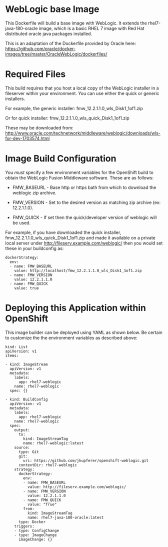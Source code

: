 WebLogic base Image
===================

This Dockerfile will build a base image with WebLogic. It extends the
rhel7-java-180-oracle image, which is a basic RHEL 7 image with Red Hat
distributed oracle java packages installed.

This is an adaptation of the Dockerfile provided by Oracle here:
https://github.com/oracle/docker-images/tree/master/OracleWebLogic/dockerfiles/


Required Files
==============

This build requires that you host a local copy of the WebLogic installer in
a fileserver within your environment. You can use either the quick or generic
installers.

For example, the generic installer: fmw_12.2.1.1.0_wls_Disk1_1of1.zip 

Or for quick installer: fmw_12.2.1.1.0_wls_quick_Disk1_1of1.zip 

These may be downloaded from:
http://www.oracle.com/technetwork/middleware/weblogic/downloads/wls-for-dev-1703574.html 

Image Build Configuration
=========================

You _must_ specify a few environment variables for the OpenShift build to obtain
the WebLogic Fusion Middleware software. These are as follows:

* FMW_BASEURL - Base http or https bath from which to download the weblogic zip archive.

* FMW_VERSION - Set to the desired version as matching zip archive (ex: 12.2.1.1.0).

* FMW_QUICK   - If set then the quick/developer version of weblogic will be used.

For example, if you have downloaded the quick installer, fmw_12.2.1.1.0_wls_quick_Disk1_1of1.zip
and made it available on a private local server under http://fileserv.example.com/weblogic/ then
you would set these in your buildconfig as:

    dockerStrategy:
      env:
      - name: FMW_BASEURL
        value: http://localhost/fmw_12.2.1.1.0_wls_Disk1_1of1.zip
      - name: FMW_VERSION
        value: 12.2.1.1.0
      - name: FMW_QUICK
        value: true

Deploying this Application within OpenShift
===========================================

This image builder can be deployed using YAML as shown below. Be certain to
customize the the environment variables as described above:

    kind: List
    apiVersion: v1
    items:

    - kind: ImageStream
      apiVersion: v1
      metadata:
        labels:
          app: rhel7-weblogic
        name: rhel7-weblogic
      spec: {}

    - kind: BuildConfig
      apiVersion: v1
      metadata:
        labels:
          app: rhel7-weblogic
        name: rhel7-weblogic
      spec:
        output:
          to:
            kind: ImageStreamTag
            name: rhel7-weblogic:latest
        source:
          type: Git
          git:
            uri: https://github.com/jkupferer/openshift-weblogic.git
          contextDir: rhel7-weblogic
        strategy:
          dockerStrategy:
            env:
            - name: FMW_BASEURL
              value: http://fileserv.example.com/weblogic/
            - name: FMW_VERSION
              value: 12.2.1.1.0
            - name: FMW_QUICK
              value: "True"
            from:
              kind: ImageStreamTag
              name: rhel7-java-180-oracle:latest
          type: Docker
        triggers:
        - type: ConfigChange
        - type: ImageChange
          imageChange: {}

